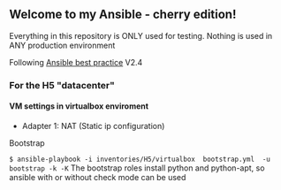 ## Welcome to my Ansible - cherry edition!

Everything in this repository is ONLY used for testing.
Nothing is used in ANY production environment

Following [Ansible best practice](https://docs.ansible.com/ansible/latest/playbooks_best_practices.html) V2.4

###	For the H5 "datacenter"

#### VM settings in virtualbox enviroment

- Adapter 1: NAT (Static ip configuration)

Bootstrap

`$ ansible-playbook -i inventories/H5/virtualbox  bootstrap.yml  -u bootstrap -k -K`
The bootstrap roles install python and python-apt, so ansible with or without check mode can be used


